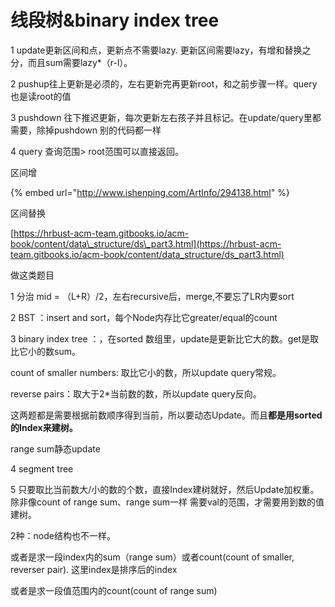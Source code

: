# 线段树&binary index tree

1 update更新区间和点，更新点不需要lazy. 更新区间需要lazy，有增和替换之分，而且sum需要lazy\*（r-l）。

2 pushup往上更新是必须的，左右更新完再更新root，和之前步骤一样。query也是读root的值

3 pushdown 往下推迟更新，每次更新左右孩子并且标记。在update/query里都需要，除掉pushdown 别的代码都一样

4 query 查询范围&gt; root范围可以直接返回。

区间增

{% embed url="http://www.ishenping.com/ArtInfo/294138.html" %}

区间替换

[https://hrbust-acm-team.gitbooks.io/acm-book/content/data\_structure/ds\_part3.html](https://hrbust-acm-team.gitbooks.io/acm-book/content/data_structure/ds_part3.html)

做这类题目

1 分治 mid = （L+R）/2，左右recursive后，merge,不要忘了LR内要sort

2 BST ：insert and sort，每个Node内存比它greater/equal的count

3 binary index tree ：，在sorted 数组里，update是更新比它大的数。get是取比它小的数sum。

count of smaller numbers: 取比它小的数，所以update query常规。

reverse pairs：取大于2\*当前数的数，所以update query反向。

这两题都是需要根据前数顺序得到当前，所以要动态Update。而且**都是用sorted 的Index来建树。**

range sum静态update

4 segment tree

5 只要取比当前数大/小的数的个数，直接Index建树就好，然后Update加权重。 除非像count of range sum、range sum一样 需要val的范围，才需要用到数的值建树。



2种：node结构也不一样。

或者是求一段index内的sum（range sum）或者count\(count of smaller, reverser pair\). 这里index是排序后的index

或者是求一段值范围内的count\(count of range sum\)

